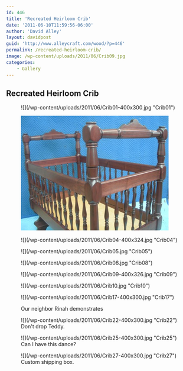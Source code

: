 ```yaml
---
id: 446
title: 'Recreated Heirloom Crib'
date: '2011-06-10T11:59:56-06:00'
author: 'David Alley'
layout: davidpost
guid: 'http://www.alleycraft.com/wood/?p=446'
permalink: /recreated-heirloom-crib/
image: /wp-content/uploads/2011/06/Crib09.jpg
categories:
    - Gallery
---
```


## Recreated Heirloom Crib

<figure markdown=1>
![](/wp-content/uploads/2011/06/Crib01-400x300.jpg "Crib01")
</figure>

<figure markdown=1>

![](/wp-content/uploads/2011/06/Crib02-400x310.jpg "Crib02")
</figure>

<figure markdown=1>
![](/wp-content/uploads/2011/06/Crib04-400x324.jpg "Crib04")
</figure>

<figure markdown=1>
![](/wp-content/uploads/2011/06/Crib05.jpg "Crib05")
</figure>

<figure markdown=1>
![](/wp-content/uploads/2011/06/Crib08.jpg "Crib08")
</figure>

<figure markdown=1>
![](/wp-content/uploads/2011/06/Crib09-400x326.jpg "Crib09")
</figure>

<figure markdown=1>
![](/wp-content/uploads/2011/06/Crib10.jpg "Crib10")
</figure>

<figure markdown=1>
![](/wp-content/uploads/2011/06/Crib17-400x300.jpg "Crib17")
</figure>

<figure markdown=1>
<figcaption>Our neighbor Rinah demonstrates</figcaption></figure>

<figure markdown=1>
![](/wp-content/uploads/2011/06/Crib22-400x300.jpg "Crib22")
<figcaption>Don't drop Teddy.</figcaption></figure>

<figure markdown=1>
![](/wp-content/uploads/2011/06/Crib25-400x300.jpg "Crib25")
<figcaption>Can I have this dance?</figcaption></figure>

<figure markdown=1>
![](/wp-content/uploads/2011/06/Crib27-400x300.jpg "Crib27")
<figcaption>Custom shipping box.</figcaption></figure>
